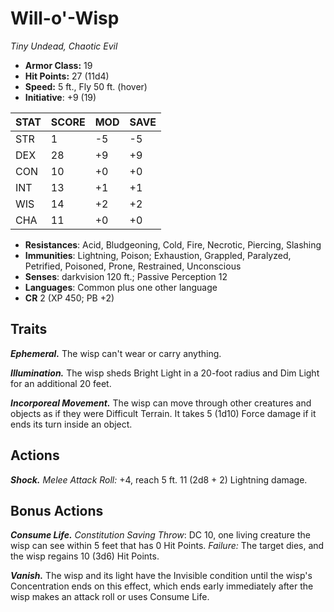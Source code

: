 # Will-o'-Wisp

*Tiny Undead, Chaotic Evil*

- **Armor Class:** 19
- **Hit Points:** 27 (11d4)
- **Speed:** 5 ft., Fly 50 ft. (hover)
- **Initiative**: +9 (19)

|STAT|SCORE|MOD|SAVE|
| --- | --- | --- | ---- |
| STR | 1 | -5 | -5 |
| DEX | 28 | +9 | +9 |
| CON | 10 | +0 | +0 |
| INT | 13 | +1 | +1 |
| WIS | 14 | +2 | +2 |
| CHA | 11 | +0 | +0 |

- **Resistances**: Acid, Bludgeoning, Cold, Fire, Necrotic, Piercing, Slashing
- **Immunities**: Lightning, Poison; Exhaustion, Grappled, Paralyzed, Petrified, Poisoned, Prone, Restrained, Unconscious
- **Senses**: darkvision 120 ft.; Passive Perception 12
- **Languages**: Common plus one other language
- **CR** 2 (XP 450; PB +2)

## Traits

***Ephemeral.*** The wisp can't wear or carry anything.

***Illumination.*** The wisp sheds Bright Light in a 20-foot radius and Dim Light for an additional 20 feet.

***Incorporeal Movement.*** The wisp can move through other creatures and objects as if they were Difficult Terrain. It takes 5 (1d10) Force damage if it ends its turn inside an object.


## Actions

***Shock.*** *Melee Attack Roll:* +4, reach 5 ft. 11 (2d8 + 2) Lightning damage.


## Bonus Actions

***Consume Life.*** *Constitution Saving Throw*: DC 10, one living creature the wisp can see within 5 feet that has 0 Hit Points. *Failure:*  The target dies, and the wisp regains 10 (3d6) Hit Points.

***Vanish.*** The wisp and its light have the Invisible condition until the wisp's  Concentration ends on this effect, which ends early immediately after the wisp makes an attack roll or uses Consume Life.


